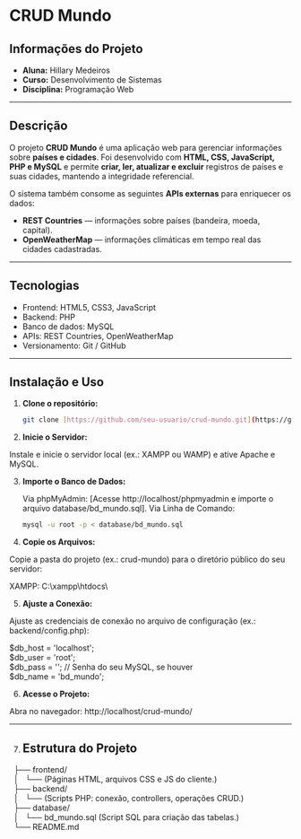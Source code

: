 # CRUD Mundo

## Informações do Projeto
- **Aluna:** Hillary Medeiros
- **Curso:** Desenvolvimento de Sistemas
- **Disciplina:** Programação Web

---

## Descrição
O projeto **CRUD Mundo** é uma aplicação web para gerenciar informações sobre **países e cidades**. Foi desenvolvido com **HTML, CSS, JavaScript, PHP e MySQL** e permite **criar, ler, atualizar e excluir** registros de países e suas cidades, mantendo a integridade referencial.

O sistema também consome as seguintes **APIs externas** para enriquecer os dados:
- **REST Countries** — informações sobre países (bandeira, moeda, capital).
- **OpenWeatherMap** — informações climáticas em tempo real das cidades cadastradas.

---

## Tecnologias
- Frontend: HTML5, CSS3, JavaScript
- Backend: PHP
- Banco de dados: MySQL
- APIs: REST Countries, OpenWeatherMap
- Versionamento: Git / GitHub

---

## Instalação e Uso

1. **Clone o repositório:**
   ```bash
   git clone [https://github.com/seu-usuario/crud-mundo.git](https://github.com/seu-usuario/crud-mundo.git)

2. **Inicie o Servidor:**

Instale e inicie o servidor local (ex.: XAMPP ou WAMP) e ative Apache e MySQL.

3. **Importe o Banco de Dados:**
   
    Via phpMyAdmin: [Acesse http://localhost/phpmyadmin e importe o arquivo database/bd_mundo.sql].
Via Linha de Comando:
   ```bash
   mysql -u root -p < database/bd_mundo.sql

4. **Copie os Arquivos:**
   
Copie a pasta do projeto (ex.: crud-mundo) para o diretório público do seu servidor:
  
  XAMPP: C:\xampp\htdocs\

5. **Ajuste a Conexão:**
  
Ajuste as credenciais de conexão no arquivo de configuração (ex.: backend/config.php):  
  
$db_host = 'localhost';  
$db_user = 'root';  
$db_pass = ''; // Senha do seu MySQL, se houver  
$db_name = 'bd_mundo';  

6. **Acesse o Projeto:**
  
Abra no navegador: http://localhost/crud-mundo/  

---

7. ## Estrutura do Projeto

  ├── frontend/  
  │   └── (Páginas HTML, arquivos CSS e JS do cliente.)  
  ├── backend/  
  │   └── (Scripts PHP: conexão, controllers, operações CRUD.)  
  ├── database/  
  │   └── bd_mundo.sql (Script SQL para criação das tabelas.)  
  └── README.md  
